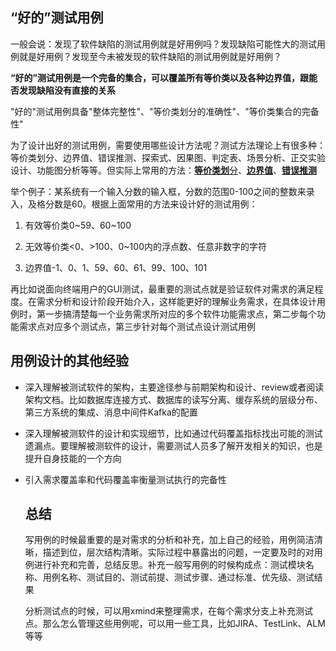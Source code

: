## “好的”测试用例

​	一般会说：发现了软件缺陷的测试用例就是好用例吗？发现缺陷可能性大的测试用例就是好用例？发现至今未被发现的软件缺陷的测试用例就是好用例？

​	**“好的”测试用例是一个完备的集合，可以覆盖所有等价类以及各种边界值，跟能否发现缺陷没有直接的关系**

​	"好的"测试用例具备"整体完整性"、"等价类划分的准确性"、"等价类集合的完备性"

​	为了设计出好的测试用例，需要使用哪些设计方法呢？测试方法理论上有很多种：等价类划分、边界值、错误推测、探索式、因果图、判定表、场景分析、正交实验设计、功能图分析等等。但实际上常用的方法：<u>**等价类划**分</u>、<u>**边界值**</u>、<u>**错误推测**</u>

​	举个例子：某系统有一个输入分数的输入框，分数的范围0-100之间的整数来录入，及格分数是60。根据上面常用的方法来设计好的测试用例：

1. 有效等价类0~59、60~100

2. 无效等价类<0、>100、0~100内的浮点数、任意非数字的字符

3. 边界值-1、0、1、59、60、61、99、100、101

   

​	再比如说面向终端用户的GUI测试，最重要的测试点就是验证软件对需求的满足程度。在需求分析和设计阶段开始介入，这样能更好的理解业务需求，在具体设计用例时，第一步搞清楚每一个业务需求所对应的多个软件功能需求点，第二步每个功能需求点对应多个测试点，第三步针对每个测试点设计测试用例

## 	用例设计的其他经验

- 深入理解被测试软件的架构，主要途径参与前期架构和设计、review或者阅读架构文档。比如数据库连接方式、数据库的读写分离、缓存系统的层级分布、第三方系统的集成、消息中间件Kafka的配置

- 深入理解被测软件的设计和实现细节，比如通过代码覆盖指标找出可能的测试遗漏点。要理解被测软件的设计，需要测试人员多了解开发相关的知识，也是提升自身技能的一个方向

- 引入需求覆盖率和代码覆盖率衡量测试执行的完备性

  

  ## 总结

  写用例的时候最重要的是对需求的分析和补充，加上自己的经验，用例简洁清晰，描述到位，层次结构清晰。实际过程中暴露出的问题，一定要及时的对用例进行补充和完善，总结反思。补充一般写用例的时候构成点：测试模块名称、用例名称、测试目的、测试前提、测试步骤、通过标准、优先级、测试结果

  分析测试点的时候，可以用xmind来整理需求，在每个需求分支上补充测试点。那么怎么管理这些用例呢，可以用一些工具，比如JIRA、TestLink、ALM等等